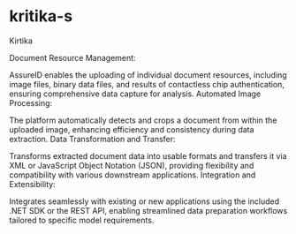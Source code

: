 # kritika-s
Kirtika

Document Resource Management:

AssureID enables the uploading of individual document resources, including image files, binary data files, and results of contactless chip authentication, ensuring comprehensive data capture for analysis.
Automated Image Processing:

The platform automatically detects and crops a document from within the uploaded image, enhancing efficiency and consistency during data extraction.
Data Transformation and Transfer:

Transforms extracted document data into usable formats and transfers it via XML or JavaScript Object Notation (JSON), providing flexibility and compatibility with various downstream applications.
Integration and Extensibility:

Integrates seamlessly with existing or new applications using the included .NET SDK or the REST API, enabling streamlined data preparation workflows tailored to specific model requirements.
